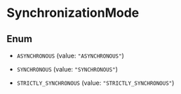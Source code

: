 

# SynchronizationMode

## Enum


* `ASYNCHRONOUS` (value: `"ASYNCHRONOUS"`)

* `SYNCHRONOUS` (value: `"SYNCHRONOUS"`)

* `STRICTLY_SYNCHRONOUS` (value: `"STRICTLY_SYNCHRONOUS"`)


